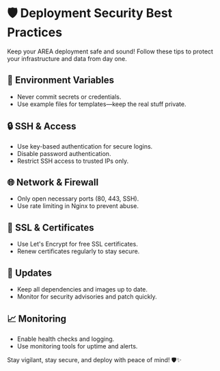 
# 🛡️ Deployment Security Best Practices

Keep your AREA deployment safe and sound! Follow these tips to protect your infrastructure and data from day one.

## 🔑 Environment Variables
- Never commit secrets or credentials.
- Use example files for templates—keep the real stuff private.

## 🔒 SSH & Access
- Use key-based authentication for secure logins.
- Disable password authentication.
- Restrict SSH access to trusted IPs only.

## 🌐 Network & Firewall
- Only open necessary ports (80, 443, SSH).
- Use rate limiting in Nginx to prevent abuse.

## 📜 SSL & Certificates
- Use Let's Encrypt for free SSL certificates.
- Renew certificates regularly to stay secure.

## 🔄 Updates
- Keep all dependencies and images up to date.
- Monitor for security advisories and patch quickly.

## 📈 Monitoring
- Enable health checks and logging.
- Use monitoring tools for uptime and alerts.

Stay vigilant, stay secure, and deploy with peace of mind! 🛡️✨
